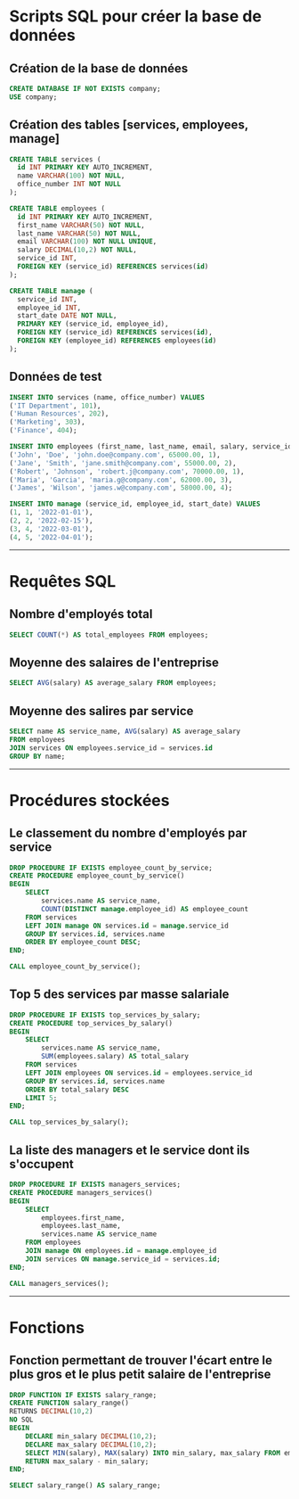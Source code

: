 # Scripts SQL pour créer la base de données

## Création de la base de données

```SQL
CREATE DATABASE IF NOT EXISTS company;
USE company;
```

## Création des tables [services, employees, manage]

```SQL
CREATE TABLE services (
  id INT PRIMARY KEY AUTO_INCREMENT,
  name VARCHAR(100) NOT NULL,
  office_number INT NOT NULL
);

CREATE TABLE employees (
  id INT PRIMARY KEY AUTO_INCREMENT,
  first_name VARCHAR(50) NOT NULL,
  last_name VARCHAR(50) NOT NULL,
  email VARCHAR(100) NOT NULL UNIQUE,
  salary DECIMAL(10,2) NOT NULL,
  service_id INT,
  FOREIGN KEY (service_id) REFERENCES services(id)
);

CREATE TABLE manage (
  service_id INT,
  employee_id INT,
  start_date DATE NOT NULL,
  PRIMARY KEY (service_id, employee_id),
  FOREIGN KEY (service_id) REFERENCES services(id),
  FOREIGN KEY (employee_id) REFERENCES employees(id)
);
```

## Données de test

```SQL
INSERT INTO services (name, office_number) VALUES
('IT Department', 101),
('Human Resources', 202),
('Marketing', 303),
('Finance', 404);

INSERT INTO employees (first_name, last_name, email, salary, service_id) VALUES
('John', 'Doe', 'john.doe@company.com', 65000.00, 1),
('Jane', 'Smith', 'jane.smith@company.com', 55000.00, 2),
('Robert', 'Johnson', 'robert.j@company.com', 70000.00, 1),
('Maria', 'Garcia', 'maria.g@company.com', 62000.00, 3),
('James', 'Wilson', 'james.w@company.com', 58000.00, 4);

INSERT INTO manage (service_id, employee_id, start_date) VALUES
(1, 1, '2022-01-01'),
(2, 2, '2022-02-15'),
(3, 4, '2022-03-01'),
(4, 5, '2022-04-01');
```

---
# Requêtes SQL

## Nombre d'employés total

```SQL
SELECT COUNT(*) AS total_employees FROM employees;
```

## Moyenne des salaires de l'entreprise

```SQL
SELECT AVG(salary) AS average_salary FROM employees;
```

## Moyenne des salires par service

```SQL
SELECT name AS service_name, AVG(salary) AS average_salary
FROM employees
JOIN services ON employees.service_id = services.id
GROUP BY name;
```

---
# Procédures stockées

## Le classement du nombre d'employés par service

```SQL
DROP PROCEDURE IF EXISTS employee_count_by_service;
CREATE PROCEDURE employee_count_by_service()
BEGIN
    SELECT
        services.name AS service_name,
        COUNT(DISTINCT manage.employee_id) AS employee_count
    FROM services
    LEFT JOIN manage ON services.id = manage.service_id
    GROUP BY services.id, services.name
    ORDER BY employee_count DESC;
END;

CALL employee_count_by_service();
```

## Top 5 des services par masse salariale

```SQL
DROP PROCEDURE IF EXISTS top_services_by_salary;
CREATE PROCEDURE top_services_by_salary()
BEGIN
    SELECT
        services.name AS service_name,
        SUM(employees.salary) AS total_salary
    FROM services
    LEFT JOIN employees ON services.id = employees.service_id
    GROUP BY services.id, services.name
    ORDER BY total_salary DESC
    LIMIT 5;
END;

CALL top_services_by_salary();
```

## La liste des managers et le service dont ils s'occupent

```SQL
DROP PROCEDURE IF EXISTS managers_services;
CREATE PROCEDURE managers_services()
BEGIN
    SELECT
        employees.first_name,
        employees.last_name,
        services.name AS service_name
    FROM employees
    JOIN manage ON employees.id = manage.employee_id
    JOIN services ON manage.service_id = services.id;
END;

CALL managers_services();
```

---
# Fonctions

## Fonction permettant de trouver l'écart entre le plus gros et le plus petit salaire de l'entreprise

```SQL
DROP FUNCTION IF EXISTS salary_range;
CREATE FUNCTION salary_range()
RETURNS DECIMAL(10,2)
NO SQL
BEGIN
    DECLARE min_salary DECIMAL(10,2);
    DECLARE max_salary DECIMAL(10,2);
    SELECT MIN(salary), MAX(salary) INTO min_salary, max_salary FROM employees;
    RETURN max_salary - min_salary;
END;

SELECT salary_range() AS salary_range;
```
